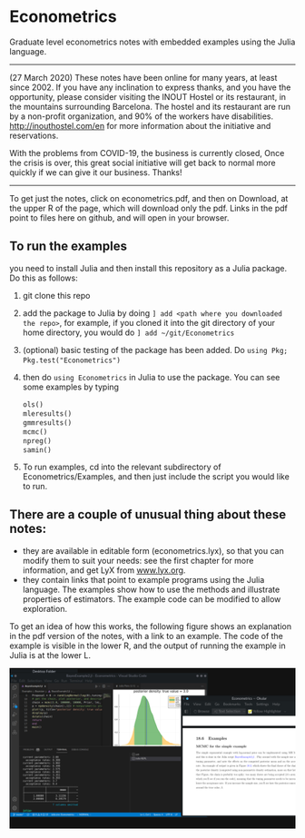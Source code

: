 # Econometrics
Graduate level econometrics notes with embedded examples using the Julia language.

____________________________________________________________________
(27 March 2020) These notes have been online for many years, at
least since 2002. If you have any inclination to express thanks,
and you have the opportunity, please consider visiting the INOUT
Hostel or its restaurant, in the mountains surrounding Barcelona.
The hostel and its restaurant are run by a non-profit organization,
and 90% of the workers have disabilities. http://inouthostel.com/en
for more information about the initiative and reservations.

With the problems from COVID-19, the business is currently closed,
Once the crisis is over, this great social initiative will get
back to normal more quickly if we can give it our business.
Thanks!
____________________________________________________________________


To get just the notes, click on econometrics.pdf, and then on Download, at the upper R of the page, which will download only the pdf. Links in the pdf point to files here on github, and will open in your browser.

## To run the examples
you need to install Julia and then install this repository as a Julia package. Do this as follows:

1. git clone this repo

2. add the package to Julia by doing ```] add <path where you downloaded the repo>```, for example, if you cloned it into the git directory of your home directory, you would do ```] add ~/git/Econometrics```

3. (optional) basic testing of the package has been added. Do ```using Pkg; Pkg.test("Econometrics")```

4. then do ```using Econometrics``` in Julia to use the package. You can see some examples by typing 
   ```
   ols()
   mleresults()
   gmmresults()
   mcmc()
   npreg()
   samin()
   ```
   

5. To run examples, cd into the relevant subdirectory of Econometrics/Examples, and then just include the script you would like to run.

## There are a couple of unusual thing about these notes:
- they are available in editable form (econometrics.lyx), so that you can modify them to suit your needs: see the first chapter for more information, and get LyX from  www.lyx.org. 
- they contain links that point to example programs using the Julia language. The examples show how to use the methods and illustrate properties of estimators. The example code can be modified to allow exploration.

To get an idea of how this works, the following figure shows an explanation in the pdf version of the notes, with a link to an example. The code of the example is visible in the lower R, and the output of running the example in Julia is at the lower L.

![example](https://github.com/mcreel/Econometrics/blob/master/example.png)
